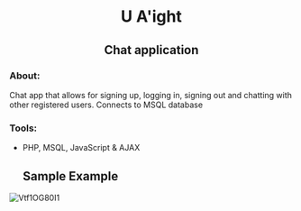 <!-- PROJECT TITLE -->
  <h1 align="center">U A'ight</h1>
 <h2 2 align="center">
    Chat application
    <br />
    </h2>

### About:
Chat app that allows for signing up, logging in, signing out and chatting with other registered users. Connects to MSQL database

### Tools:
* PHP, MSQL, JavaScript & AJAX
   
  ## Sample Example
![Vtf1OG80I1](https://user-images.githubusercontent.com/19821445/131676058-90313347-787c-47bf-9773-becad62df1df.gif)
